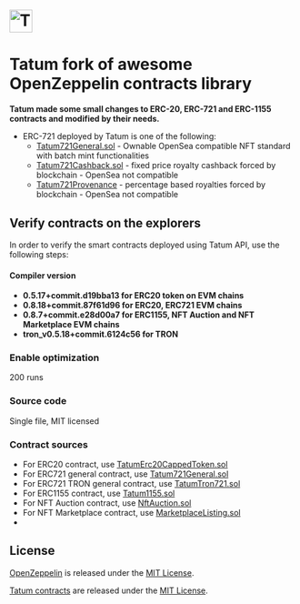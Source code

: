 # <img src="https://tatum.io/images/Light.svg" alt="Tatum" height="40px">

# Tatum fork of awesome OpenZeppelin contracts library

**Tatum made some small changes to ERC-20, ERC-721 and ERC-1155 contracts and modified by their needs.**

* ERC-721 deployed by Tatum is one of the following:
    * [Tatum721General.sol](contracts/tatum/Tatum721General.sol) - Ownable OpenSea compatible NFT standard with batch
      mint functionalities
    * [Tatum721Cashback.sol](contracts/tatum/Tatum721Cashback.sol) - fixed price royalty cashback forced by blockchain -
      OpenSea not compatible
    * [Tatum721Provenance](contracts/tatum/Tatum721Provenance.sol) - percentage based royalties forced by blockchain -
      OpenSea not compatible

## Verify contracts on the explorers

In order to verify the smart contracts deployed using Tatum API, use the following steps:

#### Compiler version

* **0.5.17+commit.d19bba13 for ERC20 token on EVM chains**
* **0.8.18+commit.87f61d96 for ERC20, ERC721 EVM chains**
* **0.8.7+commit.e28d00a7 for ERC1155, NFT Auction and NFT Marketplace EVM chains**
* **tron_v0.5.18+commit.6124c56 for TRON**

### Enable optimization

200 runs

### Source code

Single file, MIT licensed

### Contract sources

* For ERC20 contract, use [TatumErc20CappedToken.sol](./verification/TatumErc20CappedToken.sol)
* For ERC721 general contract, use [Tatum721General.sol](./verification/Tatum721General.sol)
* For ERC721 TRON general contract, use [TatumTron721.sol](./verification/TatumTron721.sol)
* For ERC1155 contract, use [Tatum1155.sol](./verification/Tatum1155.sol)
* For NFT Auction contract, use [NftAuction.sol](./verification/NftAuction.sol)
* For NFT Marketplace contract, use [MarketplaceListing.sol](./verification/MarketplaceListing.sol)
*

## License

[OpenZeppelin](https://docs.openzeppelin.com/contracts) is released under the [MIT License](LICENSE).

[Tatum contracts](https://tatum.io) are released under the [MIT License](LICENSE).
